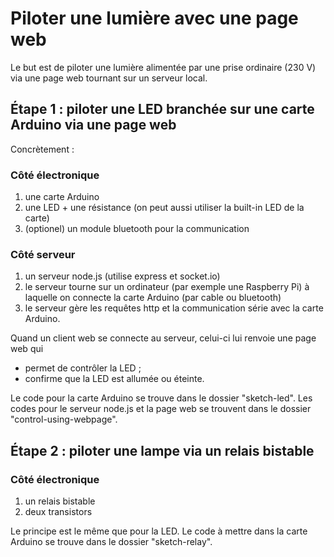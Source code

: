 # Piloter une lumière avec une page web

Le but est de piloter une lumière alimentée par une prise ordinaire (230 V) via une page web tournant sur un serveur local.

## Étape 1 : piloter une LED branchée sur une carte Arduino via une page web

Concrètement :

### Côté électronique
1. une carte Arduino
2. une LED + une résistance (on peut aussi utiliser la built-in LED de la carte)
3. (optionel) un module bluetooth pour la communication

### Côté serveur
1. un serveur node.js (utilise express et socket.io)
2. le serveur tourne sur un ordinateur (par exemple une Raspberry Pi) à laquelle on connecte la carte Arduino (par cable ou bluetooth)
3. le serveur gère les requêtes http et la communication série avec la carte Arduino.

Quand un client web se connecte au serveur, celui-ci lui renvoie une page web qui
* permet de contrôler la LED ;
* confirme que la LED est allumée ou éteinte.

Le code pour la carte Arduino se trouve dans le dossier "sketch-led". Les codes pour le serveur node.js et la page web se trouvent dans le dossier "control-using-webpage".


## Étape 2 : piloter une lampe via un relais bistable

### Côté électronique
1. un relais bistable
2. deux transistors

Le principe est le même que pour la LED. Le code à mettre dans la carte Arduino se trouve dans le dossier "sketch-relay".
